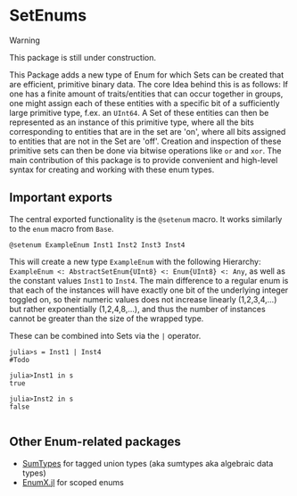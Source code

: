 # SetEnums
> [!WARNING]  
> This package is still under construction. 

This Package adds a new type of Enum for which Sets can be created that are efficient, primitive binary data. The core Idea behind this is as follows: If one has a finite amount of traits/entities that can occur together in groups, one might assign each of these entities with a specific bit of a sufficiently large primitive type, f.ex. an `UInt64`. A Set of these entities can then be represented as an instance of this primitive type, where all the bits corresponding to entities that are in the set are 'on', where all bits assigned to entities that are not in the Set are 'off'. Creation and inspection of these primitive sets can then be done via bitwise operations like `or` and `xor`. The main contribution of this package is to provide  convenient and high-level syntax for creating and working with these enum types.

## Important exports

The central exported functionality is the `@setenum` macro. It works similarly to the `enum` macro from `Base`.

```
@setenum ExampleEnum Inst1 Inst2 Inst3 Inst4
```

This will create a new type `ExampleEnum` with the following Hierarchy: `ExampleEnum <: AbstractSetEnum{UInt8} <: Enum{UInt8} <: Any`, as well as the constant values `Inst1` to `Inst4`. The main difference to a regular enum is that each of the instances will have exactly one bit of the underlying integer toggled on, so their numeric values does not increase linearly (1,2,3,4,...) but rather exponentially (1,2,4,8,...), and thus the number of instances cannot be greater than the size of the wrapped type.

These can be combined into Sets via the `|` operator. 
```
julia>s = Inst1 | Inst4
#Todo

julia>Inst1 in s
true

julia>Inst2 in s
false


```

## Other Enum-related packages
- [SumTypes](https://github.com/MasonProtter/SumTypes.jl) for tagged union types (aka sumtypes aka algebraic data types)
- [EnumX.jl](https://github.com/fredrikekre/EnumX.jl) for scoped enums